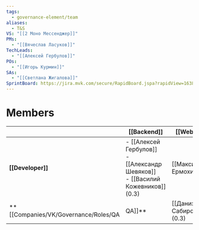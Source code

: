 ```yaml
---
tags:
  - governance-element/team
aliases:
  - T&S
VS: "[[2 Моно Мессенджер]]"
PMs:
  - "[[Вячеслав Ласуков]]"
TechLeads:
  - "[[Алексей Гербулов]]"
POs:
  - "[[Игорь Курмин]]"
SAs:
  - "[[Светлана Жигалова]]"
SprintBoard: https://jira.mvk.com/secure/RapidBoard.jspa?rapidView=1638
---
```

# Members
|                                    | [[Backend]]                                                                         | [[Web]]                     | [[Android]]     | [[iOS]]                                         |
| ---------------------------------- | ----------------------------------------------------------------------------------- | --------------------------- | --------------- | ----------------------------------------------- |
| **[[Developer]]**                  | - [[Алексей Гербулов]]<br>- [[Александр Шевяков]]<br>- [[Василий Кожевников]] (0.3) | [[Максим Ермохин]]          | [[Сергей Ешин]] | - [[Николай Тюнин]]<br>- [[Андрей Атрахимович]] |
| **[[Companies/VK/Governance/Roles/QA|QA]]** | [[Даниэль Сабиров]] (0.3)                                                           | [[Мариэлла Малыгина]] (???) |                 |                                                 |

